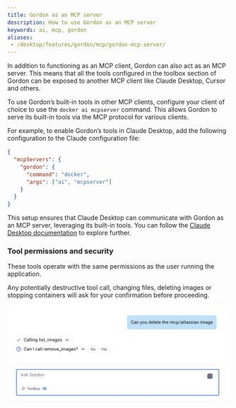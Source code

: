 ```yaml
---
title: Gordon as an MCP server
description: How to use Gordon as an MCP server
keywords: ai, mcp, gordon
aliases:
 - /desktop/features/gordon/mcp/gordon-mcp-server/
---
```


In addition to functioning as an MCP client, Gordon can also act as an MCP
server. This means that all the tools configured in the toolbox section of
Gordon can be exposed to another MCP client like Claude Desktop, Cursor and
others.

To use Gordon’s built-in tools in other MCP clients, configure your client of
choice to use the `docker ai mcpserver` command. This allows Gordon to serve its
built-in tools via the MCP protocol for various clients.

For example, to enable Gordon’s tools in Claude Desktop, add the following
configuration to the Claude configuration file:

```json
{
  "mcpServers": {
    "gordon": {
      "command": "docker",
      "args": ["ai", "mcpserver"]
    }
  }
}
```

This setup ensures that Claude Desktop can communicate with Gordon as an MCP
server, leveraging its built-in tools. You can follow the [Claude Desktop
documentation](https://modelcontextprotocol.io/quickstart/user) to explore
further.

### Tool permissions and security

These tools operate with the same permissions as the user running the
application.

Any potentially destructive tool call, changing files, deleting images or
stopping containers will ask for your confirmation before proceeding.

![Gordon page with the delete confirmation question](../images/delete.webp)
